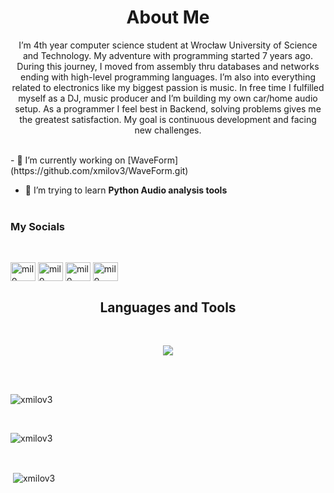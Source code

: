 <h1 align="center">About Me</h1>
<p align="center">I’m 4th year computer science student at Wrocław University of Science and Technology. My adventure with programming started 7 years ago. During this journey, I moved from assembly thru databases and networks ending with high-level programming languages. I’m also into everything related to electronics like my biggest passion is music. In free time I fulfilled myself as a DJ, music producer and I’m building my own car/home audio setup. As a programmer I feel best in Backend, solving problems gives me the greatest satisfaction. My goal is continuous development and facing new challenges.</p>
<br>
- 🔭 I’m currently working on [WaveForm](https://github.com/xmilov3/WaveForm.git)

- 🌱 I’m trying to learn **Python Audio analysis tools**
<br><br>
<h3 align="left">My Socials</h3><br>
<p align="left">
<a href="https://www.linkedin.com/in/bartosz-m-38a7082a4/" target="blank"><img align="center" margin-right="10px" src="https://raw.githubusercontent.com/rahuldkjain/github-profile-readme-generator/master/src/images/icons/Social/linked-in-alt.svg" alt="milo" height="30" width="40" /></a>
<a href="https://www.youtube.com/@MiLo-fq5zw" target="blank"><img align="center" margin-right="10px" src="https://raw.githubusercontent.com/rahuldkjain/github-profile-readme-generator/master/src/images/icons/Social/youtube.svg" alt="milo" height="30" width="40" /></a>
<a href="https://open.spotify.com/artist/544k0XEMshlOLnAYQYBB3j" target="blank"><img align="center" margin-right="10px" src="https://img.shields.io/badge/Spotify-1ED760?&style=for-the-badge&logo=spotify&logoColor=white" alt="milo" height="30" width="40" /></a>
<a href="https://soundcloud.com/miloiswavy" target="blank"><img align="center" margin-right="10px" src="https://img.shields.io/badge/SoundCloud-FF3300?style=for-the-badge&logo=soundcloud&logoColor=white" alt="milo" height="30" width="40" /></a>
</p>

<h2 align="center">Languages and Tools</h2><br>

<p align="center">
    <a href="https://skillicons.dev">
<img src="https://skillicons.dev/icons?i=git,py,cypress,selenium,js,php,mysql,java,maven,jenkins,docker,linux,apple,ableton" />
    </a>
</p><br><br>
<p align="center">
<p><img align="center" src="https://github-readme-streak-stats.herokuapp.com/?user=xmilov3&" alt="xmilov3" /></p>
<br>
<p><img align="center" src="https://github-readme-stats.vercel.app/api/top-langs?username=xmilov3&show_icons=true&locale=en&layout=compact" alt="xmilov3" /></p>
<br>
<p>&nbsp;<img align="center" src="https://github-readme-stats.vercel.app/api?username=xmilov3&show_icons=true&locale=en" alt="xmilov3" /></p>
</p>
